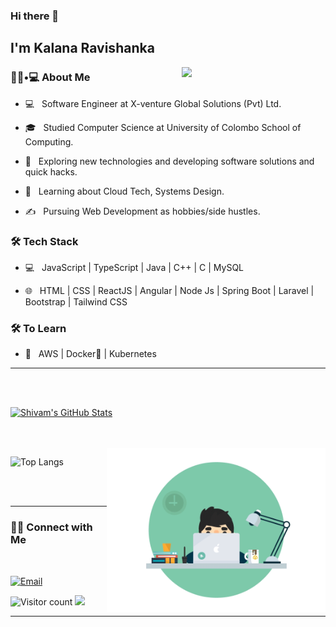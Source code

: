 ### Hi there 👋<h2> I'm Kalana Ravishanka</h2>

<img align='right' src="https://media.giphy.com/media/M9gbBd9nbDrOTu1Mqx/giphy.gif" width="230">

<h3> 👨🏻•💻 About Me </h3>

- 💻 &nbsp; Software Engineer at X-venture Global Solutions (Pvt) Ltd.

- 🎓 &nbsp; Studied Computer Science  at University of Colombo School of Computing.

- 🤔 &nbsp; Exploring new technologies and developing software solutions and quick hacks.

- 🌱 &nbsp; Learning about Cloud Tech, Systems Design.

- ✍️ &nbsp; Pursuing Web Development as hobbies/side hustles.



<h3>🛠 Tech Stack</h3>



- 💻 &nbsp; JavaScript | TypeScript | Java | C++ | C | MySQL

- 🌐 &nbsp; HTML | CSS | ReactJS | Angular | Node Js | Spring Boot | Laravel | Bootstrap | Tailwind CSS

<!--

- 🛢 &nbsp; MySQL | MongoDB

- 🔧 &nbsp; Git | Markdown | Selenium | Tidyverse

- 🖥 &nbsp; Illustrator| Photoshop | InDesign

-->



<h3>🛠 To Learn</h3>

- 🔧 &nbsp; AWS | Docker🐳 | Kubernetes

<hr>



<br/><br/>

[![Shivam's GitHub Stats](https://github-readme-stats.vercel.app/api?username=kalanaravishanka&show_icons=true)](https://github.com/kalanaravishanka)

<br/>

<br/>

<img src="https://github.com/nirala69/nirala69/blob/master/70804f7e25b11f29db904f2fa7b4cd9d.gif" width="350" align='right'>

![Top Langs](https://github-readme-stats.vercel.app/api/top-langs/?username=kalanaravishanka&show_icons=true)

<br><br>



<hr>



<h3> 🤝🏻 Connect with Me </h3>

<br>



<p align="center">

<a href="mailto:krnanayakkarawasam@gmail.com"><img alt="Email" src="https://img.shields.io/badge/Email-krnanayakkarawasam@gmail.com-blue?style=flat-square&logo=gmail"></a>

</p>





![Visitor count](https://visitor-badge.laobi.icu/badge?page_id=kalanaravishanka.kalanaravishanka)   <img src="https://media.giphy.com/media/dxn6fRlTIShoeBr69N/giphy.gif" width="30">





<hr>



